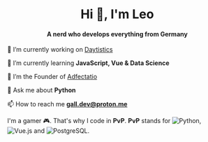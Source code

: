 <h1 align="center">Hi 🗽, I'm Leo</h1>
<h4 align="center">A nerd who develops everything from Germany</h4>

🔭 I’m currently working on [Daytistics](https://github.com/adf-tech/daytistics)

🌱 I’m currently learning **JavaScript, Vue & Data Science**

💚 I’m the Founder of [Adfectatio](https://github.com/adf-tech/)

💬 Ask me about **Python**

📫 How to reach me **gall.dev@proton.me**


I'm a gamer 🎮. That's why I code in **PvP**. 
**PvP** stands for ![Python](https://img.shields.io/badge/-Python-3776AB?style=flat-square&logo=Python&logoColor=white), ![Vue.js](https://img.shields.io/badge/-Vue.js-4FC08D?style=flat-square&logo=Vue.js&logoColor=white) and ![PostgreSQL](https://img.shields.io/badge/-PostgreSQL-336791?style=flat-square&logo=PostgreSQL&logoColor=white).



